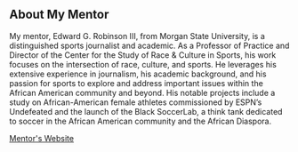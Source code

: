 ## About My Mentor

My mentor, Edward G. Robinson III, from Morgan State University, is a distinguished sports journalist and academic. As a Professor of Practice and Director of the Center for the Study of Race & Culture in Sports, his work focuses on the intersection of race, culture, and sports. He leverages his extensive experience in journalism, his academic background, and his passion for sports to explore and address important issues within the African American community and beyond. His notable projects include a study on African-American female athletes commissioned by ESPN’s Undefeated and the launch of the Black SoccerLab, a think tank dedicated to soccer in the African American community and the African Diaspora.

[Mentor's Website](https://www.morgan.edu/multimedia-journalism/faculty-and-staff/edward-robinson)


